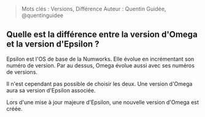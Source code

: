 > Mots clés : Versions, Différence
> Auteur : Quentin Guidée, @quentinguidee

## Quelle est la différence entre la version d'Omega et la version d'Epsilon ?

Epsilon est l'OS de base de la Numworks. Elle évolue en incrémentant son numéro de version. Par au dessus, Omega évolue aussi avec ses numéros de versions.

Il n'est cependant pas possible de choisir les deux. Une version d'Omega aura sa version d'Epsilon associée.

Lors d'une mise à jour majeure d'Epsilon, une nouvelle version d'Omega est créée.
